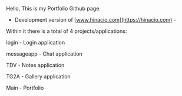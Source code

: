 Hello, This is my Portfolio Github page.

- Development version of [www.hinacio.com](https://hinacio.com) -

Within it there is a total of 4 projects/applications:

login - Login application

messageapp - Chat application

TDV - Notes application

TG2A - Gallery application

Main - Portfolio
